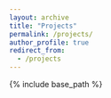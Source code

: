 ```yaml
---
layout: archive
title: "Projects"
permalink: /projects/
author_profile: true
redirect_from:
  - /projects
---
```

{% include base_path %}


